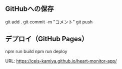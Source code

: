 ## GitHubへの保存
git add .
git commit -m "コメント"
git push

## デプロイ（GitHub Pages）
npm run build
npm run deploy

URL: https://ceis-kamiya.github.io/heart-monitor-app/